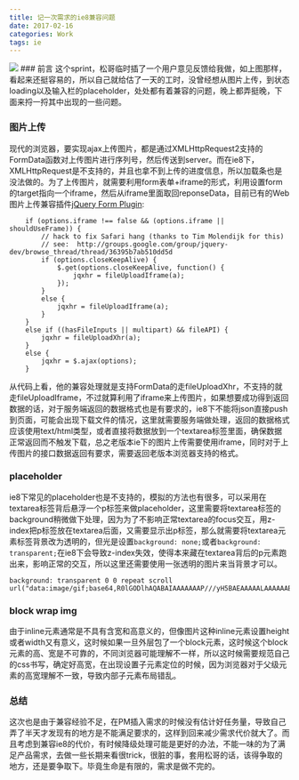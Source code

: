 ```yaml
---
title: 记一次需求的ie8兼容问题
date: 2017-02-16
categories: Work
tags: ie
---
```

<img src="http://7xja3v.com1.z0.glb.clouddn.com/feedback.png">
### 前言
这个sprint，松哥临时插了一个用户意见反馈给我做，如上图那样，看起来还挺容易的，所以自己就给估了一天的工时，没曾经想从图片上传，到状态loading以及输入栏的placeholder，处处都有着兼容的问题，晚上都弄挺晚，下面来捋一捋其中出现的一些问题。

### 图片上传
现代的浏览器，要实现ajax上传图片，都是通过XMLHttpRequest2支持的FormData函数对上传图片进行序列号，然后传送到server。而在ie8下，XMLHttpRequest是不支持的，并且也拿不到上传的进度信息，所以加载条也是没法做的。为了上传图片，就需要利用form表单+iframe的形式，利用设置form的target指向一个iframe，然后从iframe里面取回reponseData，目前已有的Web图片上传兼容插件[jQuery Form Plugin](http://malsup.com/jquery/form/):
```
    if (options.iframe !== false && (options.iframe || shouldUseFrame)) {
        // hack to fix Safari hang (thanks to Tim Molendijk for this)
        // see:  http://groups.google.com/group/jquery-dev/browse_thread/thread/36395b7ab510dd5d
        if (options.closeKeepAlive) {
            $.get(options.closeKeepAlive, function() {
                jqxhr = fileUploadIframe(a);
            });
        }
        else {
            jqxhr = fileUploadIframe(a);
        }
    }
    else if ((hasFileInputs || multipart) && fileAPI) {
        jqxhr = fileUploadXhr(a);
    }
    else {
        jqxhr = $.ajax(options);
    }

```
从代码上看，他的兼容处理就是支持FormData的走fileUploadXhr，不支持的就走fileUploadIframe，不过就算利用了iframe来上传图片，如果想要成功得到返回数据的话，对于服务端返回的数据格式也是有要求的，ie8下不能将json直接push到页面，可能会出现下载文件的情况，这里就需要服务端做处理，返回的数据格式应该使用text/html类型，或者直接将数据放到一个textarea标签里面，确保数据正常返回而不触发下载，总之老版本ie下的图片上传需要使用iframe，同时对于上传图片的接口数据返回有要求，需要返回老版本浏览器支持的格式。

### placeholder
ie8下常见的placeholder也是不支持的，模拟的方法也有很多，可以采用在textarea标签背后悬浮一个p标签来做placeholder，这里需要将textarea标签的background稍微做下处理，因为为了不影响正常textarea的focus交互，用z-index把p标签放在textarea后面，又需要显示出p标签，那么就需要将textarea元素标签背景改为透明的，但光是设置`background: none;`或者`background: transparent;`在ie8下会导致z-index失效，使得本来藏在textarea背后的p元素跑出来，影响正常的交互，所以这里还需要使用一张透明的图片来当背景才可以。
```
background: transparent 0 0 repeat scroll url("data:image/gif;base64,R0lGODlhAQABAIAAAAAAAP///yH5BAEAAAAALAAAAAABAAEAAAIBRAA7");

```

### block wrap img
由于inline元素通常是不具有含宽和高意义的，但像图片这种inline元素设置height或者width又有意义，这时候如果一旦外层包了一个block元素，这时候这个block元素的高、宽是不可靠的，不同浏览器可能理解不一样，所以这时候需要规范自己的css书写，确定好高宽，在出现设置子元素定位的时候，因为浏览器对于父级元素的高宽理解不一致，导致内部子元素布局错乱。

### 总结
这次也是由于兼容经验不足，在PM插入需求的时候没有估计好任务量，导致自己弄了半天才发现有的地方是不能满足要求的，这样到回来减少需求代价就大了。而且考虑到兼容ie8的代价，有时候降级处理可能是更好的办法，不能一味的为了满足产品需求，去做一些长期来看很trick，很脏的事，套用松哥的话，该得争取的地方，还是要争取下。毕竟生命是有限的，需求是做不完的。